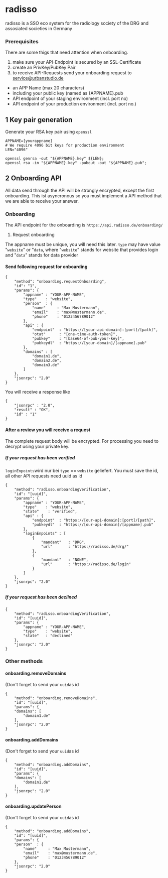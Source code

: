# radisso
radisso is a SSO eco system for the radiology society of the DRG and assosiated societies in Germany

### Prerequisites
There are some thigs that need attention when onboarding.
1. make sure your API-Endpoint is secured by an SSL-Certificate
2. create an PrivKey/PubKey Pair
3. to receive API-Requests send your onboarding request to service@urbanstudio.de
  - an APP Name (max 20 characters)
  - including your public key (named as {APPNAME}.pub
  - API endpoint of your staging environment (incl. port no)
  - API endpoint of your production environment (incl. port no.)

## 1 Key pair generation

Generate your RSA key pair using ```openssl```

```
APPNAME=[yourappname]
# We require 4096 bit keys for production environment
LEN="4096"

openssl genrsa -out "${APPNAME}.key" ${LEN};
openssl rsa -in "${APPNAME}.key" -pubout -out "${APPNAME}.pub";
```

## 2 Onboarding API

All data send through the API will be strongly encrypted, except the first onboarding.
This ist asyncronous so you must implement a API method that we are able to receive your answer.

### Onboarding

The API endpoint for the onboarding is ```https://api.radisso.de/onboarding/```

1. Request onboarding

The appname must be unique, you will need this later.
```type``` may have value "```website```" or "```data```, where "```website```" stands for website that provides login and "```data```" stands for data provider

#### Send following request for onboarding
```
{
    "method": "onboarding.requestOnboarding", 
    "id": "1", 
    "params": {
        "appname" : "YOUR-APP-NAME",
        "type"    : "website",
        "person"  : {
            "name"     : "Max Mustermann",
            "email"    : "max@mustermann.de",
            "phone"    : "0123456789012"
        },
        "api" : {
            "endpoint"  : "https://[your-api-domain]:[port]/[path]",
            "otat"      : "[one-time-auth-token]",
            "pubkey"    : "[base64-of-pub-your-key]",
            "pubkeydl"  : "https://[your-domain]/[appname].pub"
        },
        "domains" : [
            "domain1.de",
            "domain2.de",
            "domain3.de"
        ]
    }, 
    "jsonrpc": "2.0"
}
```
You will receive a response like
```
{
    "jsonrpc" : "2.0",
    "result" : "OK",
    "id" : "1"
}
```
#### After a review you will receive a request 

The complete request body will be encrypted. For processing you need to decrypt using your private key.

##### If your request has been verified
```loginEnpoints```wird nur bei ```type``` == ```website``` geliefert.
You must save the id, all other API requests need uuid as id
```
{
    "method": "radisso.onboardingVerification", 
    "id": "[uuid]", 
    "params": {
        "appname" : "YOUR-APP-NAME",
        "type"    : "website",
        "state"    : "verified",
        "api" : {
            "endpoint"  : "https://[our-api-domain]:[port]/[path]",
            "pubkeydl"  : "https://[our-api-domain]/[appname].pub"
        },
        "loginEnpoints" : [
            {
                "mandant"   : "DRG",
                "url"       : "https://radisso.de/drg/"
            },
            {
                "mandant"   : "NONE",
                "url"       : "https://radisso.de/login"
            }
        ]
    }, 
    "jsonrpc": "2.0"
}
```
##### If your request has been declined
```
{
    "method": "radisso.onboardingVerification", 
    "id": "[uuid]", 
    "params": {
        "appname" : "YOUR-APP-NAME",
        "type"    : "website",
        "state"   : "declined"
    }, 
    "jsonrpc": "2.0"
}
```
### Other methods

#### onboarding.removeDomains

(Don't forget to send your ```uuid```as id
```
{
    "method": "onboarding.removeDomains", 
    "id": "[uuid]", 
    "params": {
    "domains": [
        "domain1.de"
    ],
    "jsonrpc": "2.0"
}
```

#### onboarding.addDomains

(Don't forget to send your ```uuid```as id
```
{
    "method": "onboarding.addDomains", 
    "id": "[uuid]", 
    "params": {
    "domains": [
        "domain1.de"
    ],
    "jsonrpc": "2.0"
}
```
#### onboarding.updatePerson

(Don't forget to send your ```uuid```as id
```
{
    "method": "onboarding.addDomains", 
    "id": "[uuid]", 
    "params": {
    "person"  : {
        "name"     : "Max Mustermann",
        "email"    : "max@mustermann.de",
        "phone"    : "0123456789012"
    },
    "jsonrpc": "2.0"
}
```
